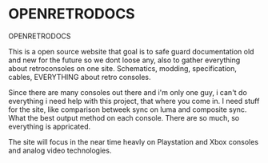 # OPENRETRODOCS
OPENRETRODOCS

This is a open source website that goal is to safe guard documentation old and new for the future so we dont loose any, also to gather everything about retroconsoles on one site. Schematics, modding, specification, cables, EVERYTHING about retro consoles.

Since there are many consoles out there and i'm only one guy, i can't do everything i need help with this project, that where you come in. I need stuff for the site, like comparison betweek sync on luma and composite sync. What the best output method on each console. There are so much, so everything is appricated.

The site will focus in the near time heavly on Playstation and Xbox consoles and analog video technologies.
